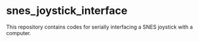 # snes_joystick_interface
This repository contains codes for serially interfacing a SNES joystick with a
computer. 
